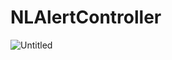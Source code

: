 # NLAlertController

![Untitled](https://github.com/Loootus/NLAlertController/Image/Demonstration.gif)


